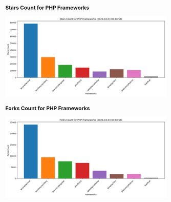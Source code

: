 ### Stars Count for PHP Frameworks

![Stars Chart](./archive/charts/20241003004859_stars_count.png)

### Forks Count for PHP Frameworks

![Forks Chart](./archive/charts/20241003004859_forks_count.png)

